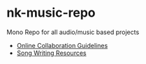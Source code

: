 # nk-music-repo
Mono Repo for all audio/music based projects
- [Online Collaboration Guidelines](https://github.com/narf9995/nk-music-repo/blob/main/online-collaboration-guidlines.md)
- [Song Writing Resources]()
